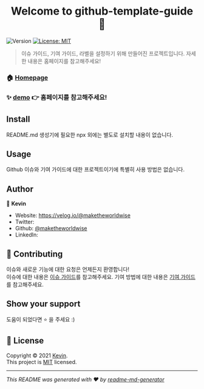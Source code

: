 <h1 align="center">Welcome to github-template-guide 👋</h1>
<p>
  <img alt="Version" src="https://img.shields.io/badge/version-0.0.0-blue.svg?cacheSeconds=2592000" />
  <a href="no" target="_blank">
    <img alt="License: MIT" src="https://img.shields.io/badge/License-MIT-yellow.svg" />
  </a>
</p>

> 이슈 가이드, 기여 가이드, 라벨을 설정하기 위해 만들어진 프로젝트입니다. 자세한 내용은 홈페이지를 참고해주세요!

### 🏠 [Homepage](https://velog.io/@maketheworldwise/Github-%ED%85%9C%ED%94%8C%EB%A6%BF-%EB%A7%8C%EB%93%A4%EA%B8%B0)

### ✨ [demo]() 👉 홈페이지를 참고해주세요!

## Install

README.md 생성기에 필요한 npx 외에는 별도로 설치할 내용이 없습니다.

## Usage

Github 이슈와 기여 가이드에 대한 프로젝트이기에 특별히 사용 방법은 없습니다.

## Author

👤 **Kevin**

* Website: https://velog.io/@maketheworldwise
* Twitter: []()
* Github: [@maketheworldwise](https://github.com/maketheworldwise)
* LinkedIn: []()

## 🤝 Contributing

이슈와 새로운 기능에 대한 요청은 언제든지 환영합니다!<br />
이슈에 대한 내용은 [이슈 가이드](.github/ISSUE_TEMPLATE.md)를 참고해주세요. 기여 방법에 대한 내용은 [기여 가이드](.github/PULL_REQUEST_TEMPLATE.md)를 참고해주세요.

## Show your support

도움이 되었다면 ⭐️ 을 주세요 :)

## 📝 License

Copyright © 2021 [Kevin](https://github.com/maketheworldwise). <br />
This project is [MIT](LICENSE) licensed.

***
_This README was generated with ❤️ by [readme-md-generator](https://github.com/kefranabg/readme-md-generator)_